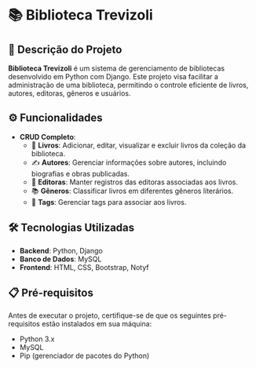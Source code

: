 # 📚 Biblioteca Trevizoli

## 📝 Descrição do Projeto

**Biblioteca Trevizoli** é um sistema de gerenciamento de bibliotecas desenvolvido em Python com Django. Este projeto visa facilitar a administração de uma biblioteca, permitindo o controle eficiente de livros, autores, editoras, gêneros e usuários.

## ⚙️ Funcionalidades

- **CRUD Completo**:
  - 📖 **Livros**: Adicionar, editar, visualizar e excluir livros da coleção da biblioteca.
  - ✍️ **Autores**: Gerenciar informações sobre autores, incluindo biografias e obras publicadas.
  - 🏢 **Editoras**: Manter registros das editoras associadas aos livros.
  - 📚 **Gêneros**: Classificar livros em diferentes gêneros literários.
  - 🎲 **Tags**: Gerenciar tags para associar aos livros.

## 🛠️ Tecnologias Utilizadas

- **Backend**: Python, Django
- **Banco de Dados**: MySQL
- **Frontend**: HTML, CSS, Bootstrap, Notyf

## 📋 Pré-requisitos

Antes de executar o projeto, certifique-se de que os seguintes pré-requisitos estão instalados em sua máquina:

- Python 3.x
- MySQL
- Pip (gerenciador de pacotes do Python)
